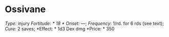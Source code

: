 ﻿---
name: Ossivane
type: injury
fortitude: 18
onset: —
frequency: 1/rd. for 6 rds (see text)
effect:
  "1d3 Dex dmg"
cure: 2 saves
price: 350
---

# Ossivane
 *Type:* injury
*Fortitude: * 18 * Onset:* —;  *Frequency*: 1/rd. for 6 rds (see text);  *Cure:* 2 saves; 
*Effect: * 1d3 Dex dmg
*Price: * 350